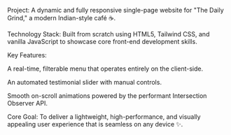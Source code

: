Project: A dynamic and fully responsive single-page website for "The Daily Grind," a modern Indian-style café ☕.

Technology Stack: Built from scratch using HTML5, Tailwind CSS, and vanilla JavaScript to showcase core front-end development skills.

Key Features:

A real-time, filterable menu that operates entirely on the client-side.

An automated testimonial slider with manual controls.

Smooth on-scroll animations powered by the performant Intersection Observer API.

Core Goal: To deliver a lightweight, high-performance, and visually appealing user experience that is seamless on any device ✨.
